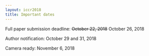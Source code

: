 ```yaml
---
layout: iccr2018
title: Important dates
---
```


>


Full paper submission deadline:  ~~October 22, 2018~~ October 26, 2018

Author notification: October 29 and 31, 2018

Camera ready: November 6, 2018

